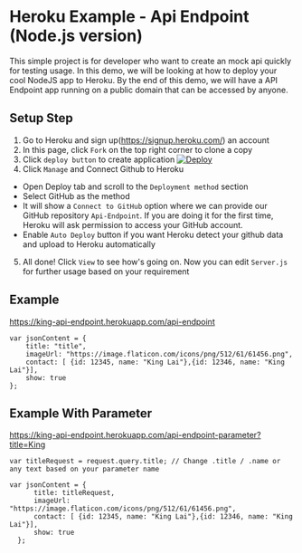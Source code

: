 # Heroku Example - Api Endpoint (Node.js version)
This simple project is for developer who want to create an mock api quickly for testing usage. In this demo, we will be looking at how to deploy your cool NodeJS app to Heroku. By the end of this demo, we will have a API Endpoint app running on a public domain that can be accessed by anyone.

## Setup Step
1. Go to Heroku and sign up(https://signup.heroku.com/) an account
2. In this page, click `Fork` on the top right corner to clone a copy 
3. Click `deploy button` to create application [![Deploy](https://www.herokucdn.com/deploy/button.png)](https://heroku.com/deploy?template=https://github.com/kaushikvaijanapurkar/Expr)
4. Click `Manage` and Connect Github to Heroku
- Open Deploy tab and scroll to the `Deployment method` section
- Select GitHub as the method
- It will show a `Connect to GitHub` option where we can provide our GitHub repository `Api-Endpoint`. If you are doing it for the first time, Heroku will ask permission to access your GitHub account.
- Enable `Auto Deploy` button if you want Heroku detect your github data and upload to Heroku automatically
5. All done! Click `View` to see how's going on. Now you can edit `Server.js` for further usage based on your requirement


## Example
https://king-api-endpoint.herokuapp.com/api-endpoint

```
var jsonContent = { 
    title: "title",
    imageUrl: "https://image.flaticon.com/icons/png/512/61/61456.png",
    contact: [ {id: 12345, name: "King Lai"},{id: 12346, name: "King Lai"}],
    show: true 
};
```


## Example With Parameter
https://king-api-endpoint.herokuapp.com/api-endpoint-parameter?title=King

```
var titleRequest = request.query.title; // Change .title / .name or any text based on your parameter name

var jsonContent = { 
      title: titleRequest,
      imageUrl: "https://image.flaticon.com/icons/png/512/61/61456.png",
      contact: [ {id: 12345, name: "King Lai"},{id: 12346, name: "King Lai"}],
      show: true 
  };
```
